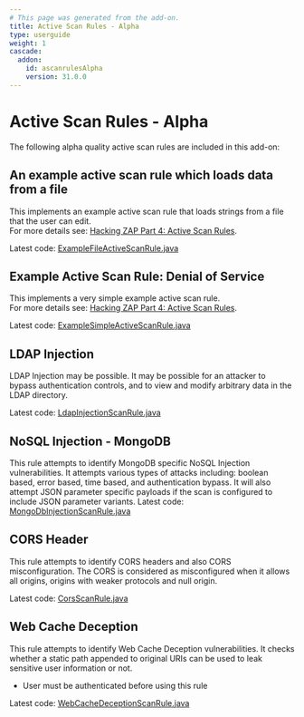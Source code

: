 ```yaml
---
# This page was generated from the add-on.
title: Active Scan Rules - Alpha
type: userguide
weight: 1
cascade:
  addon:
    id: ascanrulesAlpha
    version: 31.0.0
---
```


# Active Scan Rules - Alpha

The following alpha quality active scan rules are included in this add-on:

## An example active scan rule which loads data from a file

This implements an example active scan rule that loads strings from a file that the user can edit.  
For more details see: [Hacking ZAP Part 4: Active Scan Rules](/blog/2014-04-30-hacking-zap-4-active-scan-rules/).

Latest code: [ExampleFileActiveScanRule.java](https://github.com/zaproxy/zap-extensions/blob/main/addOns/ascanrulesAlpha/src/main/java/org/zaproxy/zap/extension/ascanrulesAlpha/ExampleFileActiveScanRule.java)

## Example Active Scan Rule: Denial of Service

This implements a very simple example active scan rule.  
For more details see: [Hacking ZAP Part 4: Active Scan Rules](/blog/2014-04-30-hacking-zap-4-active-scan-rules/).

Latest code: [ExampleSimpleActiveScanRule.java](https://github.com/zaproxy/zap-extensions/blob/main/addOns/ascanrulesAlpha/src/main/java/org/zaproxy/zap/extension/ascanrulesAlpha/ExampleSimpleActiveScanRule.java)

## LDAP Injection

LDAP Injection may be possible. It may be possible for an attacker to bypass authentication controls, and to view and modify arbitrary data in the LDAP directory.

Latest code: [LdapInjectionScanRule.java](https://github.com/zaproxy/zap-extensions/blob/main/addOns/ascanrulesAlpha/src/main/java/org/zaproxy/zap/extension/ascanrulesAlpha/LdapInjectionScanRule.java)

## NoSQL Injection - MongoDB

This rule attempts to identify MongoDB specific NoSQL Injection vulnerabilities. It attempts various types of attacks including: boolean based, error based, time based, and authentication bypass. It will also attempt JSON parameter specific payloads if the scan is configured to include JSON parameter variants. Latest code: [MongoDbInjectionScanRule.java](https://github.com/zaproxy/zap-extensions/blob/main/addOns/ascanrulesAlpha/src/main/java/org/zaproxy/zap/extension/ascanrulesAlpha/MongoDbInjectionScanRule.java)

## CORS Header

This rule attempts to identify CORS headers and also CORS misconfiguration. The CORS is considered as misconfigured when it allows all origins, origins with weaker protocols and null origin.

Latest code: [CorsScanRule.java](https://github.com/zaproxy/zap-extensions/blob/main/addOns/ascanrulesAlpha/src/main/java/org/zaproxy/zap/extension/ascanrulesAlpha/CorsScanRule.java)

## Web Cache Deception

This rule attempts to identify Web Cache Deception vulnerabilities. It checks whether a static path appended to original URIs can be used to leak sensitive user information or not.

- User must be authenticated before using this rule

Latest code: [WebCacheDeceptionScanRule.java](https://github.com/zaproxy/zap-extensions/blob/main/addOns/ascanrulesAlpha/src/main/java/org/zaproxy/zap/extension/ascanrulesAlpha/WebCacheDeceptionScanRule.java)
